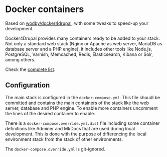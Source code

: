# Docker containers

Based on [wodby/docker4drupal](https://github.com/wodby/docker4drupal), with some tweaks to speed-up your development.

Docker4Drupal provides many containers ready to be added to your stack. Not only a standard web stack (Nginx or Apache as web server, MariaDB as database server and a PHP engine), it includes other tools like Node.js, PostgreSQL, Varnish, Memcached, Redis, Elasticsearch, Kibana or Solr, among others.

Check the [complete list](https://github.com/wodby/docker4drupal#stack).

## Configuration

The main stack is configured in the `docker-compose.yml`. This file shoudl be committed and contains the main containers of the stack like the web server, database and PHP engine.  To enable more containers uncomment the lines of the desired container to enable.

There is a `docker-compose.override.yml.dist` file including some container definitions like Adminer and MkDocs that are used during local development.
This is done with the purpose of differencing the local environment stack from the stack of other environments.

The `docker-compose.override.yml` is git-ignored.









